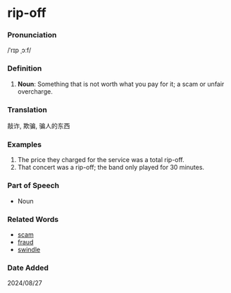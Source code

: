 # rip-off
### Pronunciation
/ˈrɪp ˌɔːf/
### Definition
1. **Noun**: Something that is not worth what you pay for it; a scam or unfair overcharge.
### Translation
敲诈, 欺骗, 骗人的东西
### Examples
1. The price they charged for the service was a total rip-off.
2. That concert was a rip-off; the band only played for 30 minutes.
### Part of Speech
- Noun
### Related Words
- [scam](scam.md)
- [fraud](fraud.md)
- [swindle](swindle.md)
### Date Added
2024/08/27
